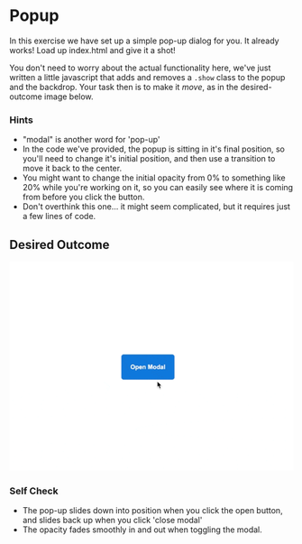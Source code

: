 # Popup

In this exercise we have set up a simple pop-up dialog for you. It already works! Load up index.html and give it a shot!

You don't need to worry about the actual functionality here, we've just written a little javascript that adds and removes a `.show` class to the popup and the backdrop. Your task then is to make it _move_, as in the desired-outcome image below.

### Hints

-   "modal" is another word for 'pop-up'
-   In the code we've provided, the popup is sitting in it's final position, so you'll need to change it's initial position, and then use a transition to move it back to the center.
-   You might want to change the initial opacity from 0% to something like 20% while you're working on it, so you can easily see where it is coming from before you click the button.
-   Don't overthink this one... it might seem complicated, but it requires just a few lines of code.

## Desired Outcome

![outcome](./desired-outcome.gif)

### Self Check

-   The pop-up slides down into position when you click the open button, and slides back up when you click 'close modal'
-   The opacity fades smoothly in and out when toggling the modal.
